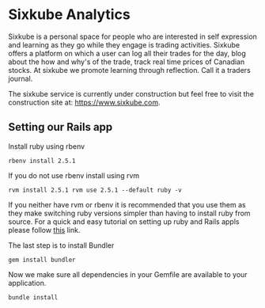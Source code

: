 # Sixkube Analytics

Sixkube is a personal space for people who are interested in self expression and learning as they go while they engage is trading activities. Sixkube offers a platform on which a user can log all their trades for the day, blog about the how and why's of the trade, track real time prices of Canadian stocks. At sixkube we promote learning through reflection. Call it a traders journal.

The sixkube service is currently under construction but feel free to visit the construction site at: https://www.sixkube.com.
## Setting our Rails app

Install ruby using rbenv

`rbenv install 2.5.1`

If you do not use rbenv install using rvm

`rvm install 2.5.1
rvm use 2.5.1 --default
ruby -v`

If you neither have rvm or rbenv it is recommended that you use them as they make switching ruby versions simpler than having to install ruby from source. For a quick and easy tutorial on setting up ruby and Rails appls please follow [this](https://www.google.com) link.

The last step is to install Bundler

`gem install bundler`

Now we make sure all dependencies in your Gemfile are available to your application.

`bundle install`
